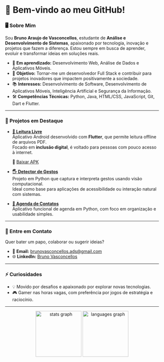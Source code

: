 # 👋 Bem-vindo ao meu GitHub!

### 🖥️ Sobre Mim

Sou **Bruno Araujo de Vasconcellos**, estudante de **Análise e Desenvolvimento de Sistemas**, apaixonado por tecnologia, inovação e projetos que fazem a diferença. Estou sempre em busca de aprender, evoluir e transformar ideias em soluções reais.

- 🌱 **Em aprendizado:** Desenvolvimento Web, Análise de Dados e Aplicativos Móveis.
- 🎯 **Objetivo:** Tornar-me um desenvolvedor Full Stack e contribuir para projetos inovadores que impactem positivamente a sociedade.
- 📚 **Interesses:** Desenvolvimento de Software, Desenvolvimento de Aplicativos Móveis, Inteligência Artificial e Segurança da Informação.
- 🛠️ **Competências Técnicas:** Python, Java, HTML/CSS, JavaScript, Git, Dart e Flutter.

---

### 🚀 Projetos em Destaque

- **[📱 Leitura Livre](https://github.com/BrunoAV1/Leitura-Livre-APP)**  
  Aplicativo Android desenvolvido com **Flutter**, que permite leitura offline de arquivos PDF.  
  Focado em **inclusão digital**, é voltado para pessoas com pouco acesso à internet.  

  🔗 [Baixar APK](https://github.com/BrunoAV1/Leitura-Livre-APP/releases/latest)    

- **[🖐️ Detector de Gestos](https://github.com/BrunoAV1/Detector-de-Gestos)**  
  Projeto em Python que captura e interpreta gestos usando visão computacional.  
  Ideal como base para aplicações de acessibilidade ou interação natural com sistemas.  

- **[📇 Agenda de Contatos](https://github.com/BrunoAV1/Agenda-de-Contatos)**  
  Aplicativo funcional de agenda em Python, com foco em organização e usabilidade simples.


---

### 💬 Entre em Contato

Quer bater um papo, colaborar ou sugerir ideias?

- 📧 **Email:** [brunovasconcellos.ads@gmail.com](mailto:brunovasconcellos.ads@gmail.com)  
- 🌐 **LinkedIn:** [Bruno Vasconcellos](https://www.linkedin.com/in/bruno-vasconcellos-360070351?utm_source=share&utm_campaign=share_via&utm_content=profile&utm_medium=android_app)

---

### ⚡ Curiosidades

- 💡 Movido por desafios e apaixonado por explorar novas tecnologias.
- 🎮 Gamer nas horas vagas, com preferência por jogos de estratégia e raciocínio.

---

<div align="center">
  <img src="https://github-readme-stats.vercel.app/api?username=BrunoAV1&hide_title=false&hide_rank=false&show_icons=true&include_all_commits=true&count_private=true&disable_animations=false&theme=ocean_dark&locale=en&hide_border=false&order=1" height="150" alt="stats graph"  />
  <img src="https://github-readme-stats.vercel.app/api/top-langs?username=BrunoAV1&locale=en&hide_title=false&layout=compact&card_width=320&langs_count=5&theme=ocean_dark&hide_border=false&order=2" height="150" alt="languages graph"  />
</div>
